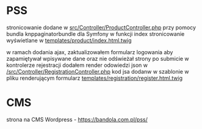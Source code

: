 # PSS
stronicowanie dodane w [src/Controller/ProductController.php](https://github.com/KubusQ/aplikacje_sieciowe/blob/main/pss-3/src/Controller/ProductController.php) przy pomocy bundla knppaginatorbundle dla Symfony w funkcji index
stronicowanie wyświetlane w [templates/product/index.html.twig](https://github.com/KubusQ/aplikacje_sieciowe/blob/main/pss-3/templates/product/index.html.twig)

w ramach dodania ajax, zaktualizowałem formularz logowania aby zapamiętywał wpisywane dane oraz nie odświeżał strony po submicie
w kontrolerze rejestracji dodałem render odowiedzi json w [/src/Controller/RegistrationController.php](https://github.com/KubusQ/aplikacje_sieciowe/blob/main/pss-4/src/Controller/RegistrationController.php)
kod jsa dodanw w szablonie w pliku renderującym formularz [templates/registration/register.html.twig](https://github.com/KubusQ/aplikacje_sieciowe/blob/main/pss-4/templates/registration/register.html.twig)

# CMS
strona na CMS Wordpress - https://bandola.com.pl/pss/
